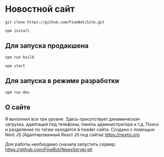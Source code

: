 # Новостной сайт

```git clone https://github.com/FineBot/Site.git```

```npm install```

## Для запуска продакшена

```npm run build```

```npm start```

## Для запуска в режиме разработки

```npm run dev```

## О сайте
Я выполнил все три уровня. Здесь присутствует динамическая загрузка, адаптация под телефоны, панель администратора и т.д.
Поиск и разделение по тэгам находятся в header сайта. Создано с помощью Next JS (Адаптированный React JS под сайты) https://nextjs.org

Для работы необходимо сначала запустить сервер: https://github.com/FineBot/NewsServer.git
